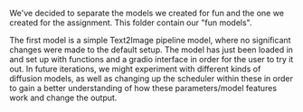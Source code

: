 We've decided to separate the models we created for fun and the one we created for the assignment. This folder contain our "fun models".

The first model is a simple Text2Image pipeline model, where no significant changes were made to the default setup. The model has just been loaded in and set up with functions and a gradio interface in order for the user to try it out. In future iterations, we might experiment with different kinds of diffusion models, as well as changing up the scheduler within these in order to gain a better understanding of how these parameters/model features work and change the output.


